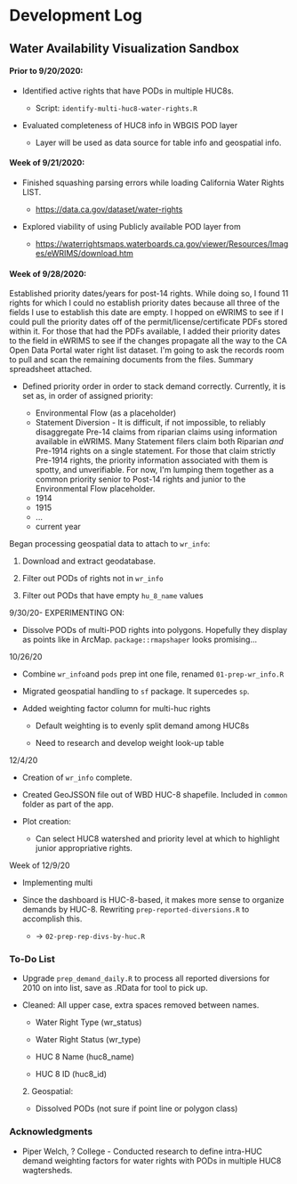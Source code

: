 # Development Log

## Water Availability Visualization Sandbox

#### Prior to 9/20/2020:

-   Identified active rights that have PODs in multiple HUC8s.

    -   Script: `identify-multi-huc8-water-rights.R`

-   Evaluated completeness of HUC8 info in WBGIS POD layer

    -   Layer will be used as data source for table info and geospatial info.

#### Week of 9/21/2020:

-   Finished squashing parsing errors while loading California Water Rights LIST.

    -   <https://data.ca.gov/dataset/water-rights>

-   Explored viability of using Publicly available POD layer from

    -   <https://waterrightsmaps.waterboards.ca.gov/viewer/Resources/Images/eWRIMS/download.htm>

#### Week of 9/28/2020:

Established priority dates/years for post-14 rights. While doing so, I found 11 rights for which I could no establish priority dates because all three of the fields I use to establish this date are empty. I hopped on eWRIMS to see if I could pull the priority dates off of the permit/license/certificate PDFs stored within it. For those that had the PDFs available, I added their priority dates to the field in eWRIMS to see if the changes propagate all the way to the CA Open Data Portal water right list dataset. I'm going to ask the records room to pull and scan the remaining documents from the files. Summary spreadsheet attached.

-   Defined priority order in order to stack demand correctly. Currently, it is set as, in order of assigned priority:

    -   Environmental Flow (as a placeholder)
    -   Statement Diversion - It is difficult, if not impossible, to reliably disaggregate Pre-14 claims from riparian claims using information available in eWRIMS. Many Statement filers claim both Riparian *and* Pre-1914 rights on a single statement. For those that claim strictly Pre-1914 rights, the priority information associated with them is spotty, and unverifiable. For now, I'm lumping them together as a common priority senior to Post-14 rights and junior to the Environmental Flow placeholder.
    -   1914
    -   1915
    -   ...
    -   current year

Began processing geospatial data to attach to `wr_info`:

1.  Download and extract geodatabase.

2.  Filter out PODs of rights not in `wr_info`

3.  Filter out PODs that have empty `hu_8_name` values

9/30/20- EXPERIMENTING ON:

-   Dissolve PODs of multi-POD rights into polygons. Hopefully they display as points like in ArcMap. `package::rmapshaper` looks promising...

10/26/20

-   Combine `wr_info`and `pods` prep int one file, renamed `01-prep-wr_info.R`

-   Migrated geospatial handling to `sf` package. It supercedes `sp`.

-   Added weighting factor column for multi-huc rights

    -   Default weighting is to evenly split demand among HUC8s

    -   Need to research and develop weight look-up table

12/4/20

-   Creation of `wr_info` complete.

-   Created GeoJSSON file out of WBD HUC-8 shapefile. Included in `common` folder as part of the app.

-   Plot creation:

    -   Can select HUC8 watershed and priority level at which to highlight junior appropriative rights.

Week of 12/9/20

-   Implementing multi

-   Since the dashboard is HUC-8-based, it makes more sense to organize demands by HUC-8. Rewriting `prep-reported-diversions.R` to accomplish this.

    -   -\> `02-prep-rep-divs-by-huc.R`

### To-Do List

-   Upgrade `prep_demand_daily.R` to process all reported diversions for 2010 on into list, save as .RData for tool to pick up.

-   Cleaned: All upper case, extra spaces removed between names.

    -   Water Right Type (wr_status)

    -   Water Right Status (wr_type)

    -   HUC 8 Name (huc8_name)

    -   HUC 8 ID (huc8_id)

    2\. Geospatial:

    -   Dissolved PODs (not sure if point line or polygon class)

### Acknowledgments

-   Piper Welch, ? College - Conducted research to define intra-HUC demand weighting factors for water rights with PODs in multiple HUC8 wagtersheds.
